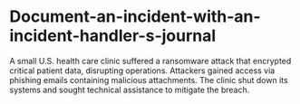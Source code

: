 # Document-an-incident-with-an-incident-handler-s-journal
A small U.S. health care clinic suffered a ransomware attack that encrypted critical patient data, disrupting operations. Attackers gained access via phishing emails containing malicious attachments. The clinic shut down its systems and sought technical assistance to mitigate the breach.
